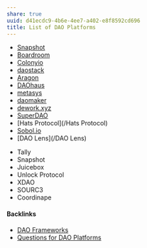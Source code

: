 ```yaml
---
share: true
uuid: d41ecdc9-4b6e-4ee7-a402-e8f8592cd696
title: List of DAO Platforms
---
```

* [Snapshot](/b24ee33c-b3bb-400e-ac10-fe833a536955)
* [Boardroom](/Boardroom)
* [Colonyio](/Colonyio)
* [daostack](/a823faee-57dd-4429-9a1b-3b8309fc3990)
* [Aragon](/Aragon)
* [DAOhaus](/688dae83-c9c3-44d3-b32c-c6248ea0958e)
* [metasys](/metasys)
* [daomaker](/daomaker)
* [dework.xyz](/bddd218a-12d7-49ab-864a-d88643117a7a)
* [SuperDAO](/8a1b83dd-decc-47cf-beb6-1efcbd9fd242)
* [Hats Protocol](/Hats Protocol)
* [Sobol.io](/4d2a9441-0c44-4723-a392-2c8d2ad6601c)
* [DAO Lens](/DAO Lens)
- Tally
- Snapshot
- Juicebox
- Unlock Protocol
- XDAO
- SOURC3
- Coordinape

#### Backlinks

* [DAO Frameworks](/d5820bd1-d82d-4dbb-962d-976998e9c8e0)
* [Questions for DAO Platforms](/81513d3d-8329-4638-b04e-e6cb2002e439)